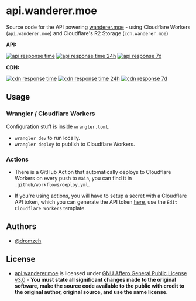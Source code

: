 # api.wanderer.moe

Source code for the API powering [wanderer.moe](https://wanderer.moe) - using Cloudflare Workers (`api.wanderer.moe`) and Cloudflare's R2 Storage (`cdn.wanderer.moe`)

**API:**

[![api response time](https://img.shields.io/endpoint?url=https%3A%2F%2Fraw.githubusercontent.com%2Fdromzeh%2Fstatus.wanderer.moe%2FHEAD%2Fapi%2Fapi%2Fresponse-time.json)](https://status.wanderer.moe/history/api)
[![api response time 24h](https://img.shields.io/endpoint?url=https%3A%2F%2Fraw.githubusercontent.com%2Fdromzeh%2Fstatus.wanderer.moe%2FHEAD%2Fapi%2Fapi%2Fresponse-time-day.json)](https://status.wanderer.moe/history/api)
[![api response 7d](https://img.shields.io/endpoint?url=https%3A%2F%2Fraw.githubusercontent.com%2Fdromzeh%2Fstatus.wanderer.moe%2FHEAD%2Fapi%2Fapi%2Fresponse-time-week.json)](https://status.wanderer.moe/history/api)

**CDN:**

[![cdn response time](https://img.shields.io/endpoint?url=https%3A%2F%2Fraw.githubusercontent.com%2Fdromzeh%2Fstatus.wanderer.moe%2FHEAD%2Fapi%2Fcdn%2Fresponse-time.json)](https://status.wanderer.moe/history/cdn)
[![cdn response time 24h](https://img.shields.io/endpoint?url=https%3A%2F%2Fraw.githubusercontent.com%2Fdromzeh%2Fstatus.wanderer.moe%2FHEAD%2Fapi%2Fcdn%2Fresponse-time-day.json)](https://status.wanderer.moe/history/cdn)
[![cdn response 7d](https://img.shields.io/endpoint?url=https%3A%2F%2Fraw.githubusercontent.com%2Fdromzeh%2Fstatus.wanderer.moe%2FHEAD%2Fapi%2Fcdn%2Fresponse-time-week.json)](https://status.wanderer.moe/history/cdn)

## Usage

### Wrangler / Cloudflare Workers

Configuration stuff is inside `wrangler.toml`.

- `wrangler dev` to run locally.
- `wrangler deploy` to publish to Cloudflare Workers.

### Actions

- There is a GitHub Action that automatically deploys to Cloudflare Workers on every push to `main`, you can find it in `.github/workflows/deploy.yml`.

- If you're using actions, you will have to setup a secret with a Cloudflare API token, which you can generate the API token [here](https://dash.cloudflare.com/profile/api-tokens), use the `Edit Cloudflare Workers` template.

## Authors

- [@dromzeh](https://github.com/dromzeh)

## License

- [api.wanderer.moe](https://api.wanderer.moe) is licensed under [GNU Affero General Public License v3.0](LICENSE) - **You must state all significant changes made to the original software, make the source code available to the public with credit to the original author, original source, and use the same license.**
